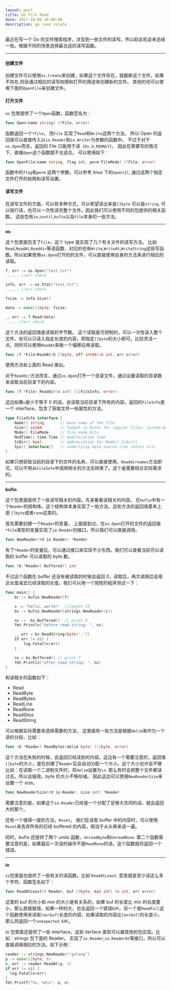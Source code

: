 ```yaml
---
layout: post
title: Go File Read
date: 2017-10-06 18:00:00
description: go read relate
---
```


最近在写一个 Go 的文件搜索程序，涉及到一些文件的读写。所以趁此机会来总结一些。根据不同的场景选择最合适的读写函数。

 <hr>

#### 创建文件

创建文件可以使用`os.Create`来创建，如果这个文件存在，就截断这个文件。如果不存在,则会通过相应的读写权限和打开的用途来创建新的文件。
其他的也可以使用下面的`OpenFile`来创建文件。


#### 打开文件

`os` 包里提供了一个`Open`函数，函数签名为：

```go
func Open(name string) (*File, error)
```

函数返回一个`*File`， 而`File` 实现了`Read`和`Write`这两个方法， 所以 Open 的返回值可以直接传入以`io.Reader`和`io.Writer`为参数的函数中。
不过于对于`os.Open`而言，返回的 File 只能用于读（`Os.O_RDONLY`）。 因此在需要写的情况下，直接`Open`这个函数就不太适合。 可以使用如下：

```go
func OpenFile(name string, flag int, perm FileMode) (*File, error)
```

函数中的`flag`和`perm` 这两个参数，可以参考 linux 下的`open(2)`, 通过这两个指定文件打开的权限和读写设置。


#### 读写文件

在读写文件的方面，可以有多种方式，可以希望读出来是`[]byte` 可以是`string`. 可以按行读，也可以一次性读完整个文件。因此我们可以使用不同的包提供的相关函数。
这些包有`io`,`ioutil`,`bufio`以及`File`本身的一些方法。


<hr>

**os**

这个包里面包含了`File`，这个 type 是实现了几个有关文件的读写方法。 比如`Read`,`ReadAt`,`Readdir`等读函数，对应的也有`Write`,`WriteAt`,`WriteString`这些写函数。所以如果使用`os.Open`打开的的文件，可以直接使用自身的方法来进行相应的读取。

```go
f, err := os.Open("test.txt")
...... //err check

info, err := os.Stat("test.txt")
...... //err check

fsize := info.Size()

data := make([]byte, fsize)

_, err := f.Read(data)
..... //err check
```

这个方法的返回值是读取的字节数。 这个读取是可控制的，可以一次性读入整个文件，也可以只读入指定长度的内容，即指定`[]byte`的大小即可。比较灵活一点。同时可以使用`ReadAt`来做一个偏移后再读取。

```go
func (f *File)ReadAt(b []byte, off int64)(n int, err error)
```

使用方法和上面的 Read 类似。

对于`Readdir`方法而言，通过`os.Open`打开一个目录文件，通过设置读取的目录数来读取当前目录下的内容。

```go
func (f *File) Readdir(n int) ([]FileInfo, error)
```

这边如果`n`是小于等于 0 的话，会读取当前目录下所有的内容。返回的`FileInfo`是一个 interface。包含了获取文件一些属性的方法。

```go
type FileInfo interface {
    Name() string       // base name of the file
    Size() int64        // length in bytes for regular files; system-dependent for others
    Mode() FileMode     // file mode bits
    ModTime() time.Time // modification time
    IsDir() bool        // abbreviation for Mode().IsDir()
    Sys() interface{}   // underlying data source (can return nil)
}
```

如果只想获取当前的目录下的文件的名称，可以直接使用，`Readdirnames`方法即可。可以不用从`FileInfo`中调用相关的方法去转换了。这个是需要结合实际需求的。

<hr>

**bufio**

这个包里面提供了一些读写相关的内容。先来看看读相关的内容。 在`bufio`中有一个`Reader`的结构体。这个结构体本身实现了一些方法。这些方法的返回值基本上是
`[]byte`或者`rune`这类的。

首先需要创建一个`Reader`的变量， 上面提到过，在`os.Open`打开的文件的返回是`*File`类型的变量实现了`io.Reader`的接口，所以我们可以直接调用。

```go
func NewReader(rd io.Reader) *Reader
```

有了`*Reader`的变量后，可以通过接口来实现不少东西。我们可以查看当前可以读取的 buffer 可以读取的 byte 数。

```go
func (b *Reader) Buffered() int
```

不过这个函数在 buffer 还没有被读取的时候会返回 0，读取后，再次调用后会用总长度减去已经读取的长度。我们可以用一个简短的程序测试一下：

```go
func main() {
    br := bufio.NewReader(f)

    s := "hello, world!"  //length 13
    bs := bufio.NewReader(strings.NewReader(s))

    ns :=  bs.Buffered()  // print 0
    fmt.Println("before read string: ", ns)

    _, err = bs.ReadString(byte(','))
    if err != nil {
        log.Fatalln(err)
    }

    ns = bs.Buffered() // print 7
    fmt.Println("after read string: ", ns)
}
```

和读相关的函数如下：

+ Read
+ ReadByte
+ ReadBytes
+ ReadLine
+ ReadRune
+ ReadSlice
+ ReadString

可以根据实际需要来选择需要的方法， 这里面有一些方法是根据`delim`来作为一个读的分段，比如：

```go
func (b *Reader) ReadBytes(delim byte) ([]byte, error)
```

这个方法在失败的时候，会返回已经读到的内容。这边有一个需要注意的，返回值`[]byte`的大小，是在创建了`Reader`后会自动分配一个大小。这个大小也许会不够
比如：在读取一个二进制文件时，将`delim`设置为`\n`. 那么有时会把整个文件都读过去。所以会报错，byte 的大小不够存储。 因此这边可以使用`NewReaderSize`来
设置一个 size。

```go
func NewReaderSize(rd io.Reader, size int) *Reader
```

需要注意的是，如果这个`io.Reader`已经是一个分配了足够大空间的话，就会返回大的那个。

还有一个值得一提的方法，`Reset`。 我们在读取 buffer 中的内容时，可以使用`Reset`来丢弃所有的已经 buffered 的内容，相当于从头再来读一遍。

同时，bufio 还提供了两个 undo 函数，`UnreadByte`和`UnreadRune`. 第二个函数需要注意的是，如果最后一次读的操作不是`ReadRune`的话，这个函数就将返回一个错误。

<hr>

**io**

`io`包里面也提供了一些有关的读函数。比如 `ReadAtLeast`. 意思就是至少读这么多个字符。函数签名如下：

```go
func ReadAtLeast(r Reader, buf []byte, min int) (n int, err error)
```

这里的 buf 的大小和 min 的大小是有关系的，如果 buf 的长度比 min 的长度要小，那么直接报错，如果一样的大，也会返回一个错误`EOF`。另一个是`ReadFull`这个函数使用来读取`len(buf)`长度的内容，如果读取的内容比`len(buf)`的长度小，那么则返回一个`unexpected EOF`。

io 包里面还提供了一些 interface，这些 iterface 类型可以被其他的包实现。比如：strings 包下面的 Reader。 实现了`io.Reader`,`io.ReaderAt`等接口，所以可以直接调用相应的方法。如下示例：

```go
reader := strings.NewReader("golang")
p := make([]byte, 6)
n, err := reader.ReadAt(p, 2)
if err != nil {
  log.Fatalln(err)
}
fmt.Printf("%s, %d\n", p, n)
```
